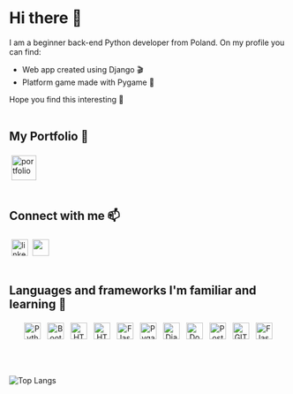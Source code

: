 # Hi there 👋
I am a beginner back-end Python developer from Poland. 
On my profile you can find:
- Web app created using Django 🎬
- Platform game made with Pygame 🐍

Hope you find this interesting 🎷
<br><br>

## My Portfolio 👀
[<img align="middle" alt="portfolio" src="https://img.shields.io/badge/ajws-portfolio-fff173?&style=plastic" height="45" style="vertical-align:top; margin:4px">](https://ajws-portfolio.herokuapp.com/)
<br><br>

## Connect with me 📫
[<img align="left" alt="linked-in" src="https://img.shields.io/badge/-LINKEDIN-blue?logo=linkedin&logoColor=white&style=plastic" height="30" style="vertical-align:top; margin:4px">](https://www.linkedin.com/in/adam-jacek-%C5%9Bliwa/)
<a href="mailto:ajw.sliwa@gmail.com"><img src="https://img.shields.io/badge/-Gmail-f2f2f2?logo=gmail&logoColor=ffed66&style=plastic" height="30" style="vertical-align:top; margin:4px"></a>
<br><br>

## Languages and frameworks I'm familiar and learning 🌱
<p align="center">
  <img src="https://img.shields.io/badge/-Python-blue?logo=python&logoColor=yellow&style=plastic" alt="Python" height="30" style="vertical-align:top; margin:4px">
  <img src="https://img.shields.io/badge/-Bootstrap-blueviolet?logo=bootstrap&logoColor=white&style=plastic" alt="Bootstrap" height="30" style="vertical-align:top; margin:4px">
  <img src="https://img.shields.io/badge/-HTML-yellow?logo=html5&logoColor=white&style=plastic" alt="HTML" height="30" style="vertical-align:top; margin:4px">
  <img src="https://img.shields.io/badge/-CSS-red?logo=CSS3&logoColor=black&style=plastic" alt="HTML" height="30" style="vertical-align:top; margin:4px">
  <img src="https://img.shields.io/badge/-Pandas-white?logo=pandas&logoColor=darkblue&style=plastic" alt="Flask" height="30" style="vertical-align:top; margin:4px">
  <img src="https://img.shields.io/badge/-Pygame-yellow?logo=python&logoColor=white&style=plastic" alt="Pygame" height="30" style="vertical-align:top; margin:4px">
  <img src="https://img.shields.io/badge/-Django-grey?logo=django&logoColor=green&style=plastic" alt="Django" height="30" style="vertical-align:top; margin:4px">
  <img src="https://img.shields.io/badge/-Docker-e6e9ed?logo=docker&logoColor=blue&style=plastic" alt="Docker" height="30" style="vertical-align:top; margin:4px">
  <img src="https://img.shields.io/badge/-PostgreSQL-90bbf5?logo=postgresql&logoColor=white&style=plastic" alt="Postgresql" height="30" style="vertical-align:top; margin:4px">
  <img src="https://img.shields.io/badge/-GIT-17e33c?logo=git&logoColor=white&style=plastic" alt="GIT" height="30" style="vertical-align:top; margin:4px">
  <img src="https://img.shields.io/badge/-Flask-white?logo=flask&logoColor=black&style=plastic" alt="Flask" height="30" style="vertical-align:top; margin:4px">
</p>
<br><br>


![Top Langs](https://github-readme-stats.vercel.app/api/top-langs/?username=ajws-gh&theme=default)
  
<!--
**ajws-gh/ajws-gh** is a ✨ _special_ ✨ repository because its `README.md` (this file) appears on your GitHub profile.

Here are some ideas to get you started:

- 🔭 I’m currently working on ...
- 🌱 I’m currently learning ...
- 👯 I’m looking to collaborate on ...
- 🤔 I’m looking for help with ...
- 💬 Ask me about ...
- 📫 How to reach me: ...
- 😄 Pronouns: ...
- ⚡ Fun fact: ...
-->
